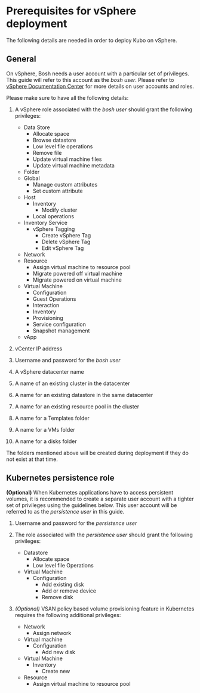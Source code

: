 # Prerequisites for vSphere deployment

The following details are needed in order to deploy Kubo on vSphere.

## General

On vSphere, Bosh needs a user account with a particular set of privileges. This guide will
refer to this account as the _bosh user_. Please refer to
[vSphere Documentation Center](http://pubs.vmware.com/vsphere-65/index.jsp?topic=%2Fcom.vmware.vsphere.security.doc%2FGUID-18071E9A-EED1-4968-8D51-E0B4F526FDA3.html&resultof=%22%43%72%65%61%74%65%22%20%22%63%72%65%61%74%22%20%22%43%75%73%74%6f%6d%22%20%22%63%75%73%74%6f%6d%22%20%22%52%6f%6c%65%22%20%22%72%6f%6c%65%22%20)
for more details on user accounts and roles. 

Please make sure to have all the following details:

1. A vSphere role associated with the _bosh user_ should grant the following privileges:    
    
    - Data Store
        - Allocate space
        - Browse datastore
        - Low level file operations
        - Remove file
        - Update virtual machine files
        - Update virtual machine metadata
    - Folder
    - Global
        - Manage custom attributes
        - Set custom attribute
    - Host
        - Inventory
            - Modify cluster
        - Local operations
    - Inventory Service
        - vSphere Tagging
            - Create vSphere Tag
            - Delete vSphere Tag
            - Edit vSphere Tag
    - Network
    - Resource
        - Assign virtual machine to resource pool
        - Migrate powered off virtual machine
        - Migrate powered on virtual machine
    - Virtual Machine
        - Configuration
        - Guest Operations
        - Interaction
        - Inventory
        - Provisioning
        - Service configuration
        - Snapshot management
    - vApp

1. vCenter IP address
1. Username and password for the _bosh user_
1. A vSphere datacenter name
1. A name of an existing cluster in the datacenter
1. A name for an existing datastore in the same datacenter
1. A name for an existing resource pool in the cluster
1. A name for a Templates folder
1. A name for a VMs folder
1. A name for a disks folder

The folders mentioned above will be created during deployment if they do not exist at that time.

## Kubernetes persistence role

**(Optional)** When Kubernetes applications have to access persistent volumes, it is recommended to create a
separate user account with a tighter set of privileges using the guidelines below. This user account will be 
referred to as the _persistence user_ in this guide.

1. Username and password for the _persistence user_
1. The role associated with the _persistence user_ should grant the following privileges:
    
    - Datastore
        - Allocate space
        - Low level file Operations
    - Virtual Machine
        - Configuration
            - Add existing disk
            - Add or remove device
            - Remove disk

1. _(Optional)_ VSAN policy based volume provisioning feature in Kubernetes requires the 
following additional privileges:
    
    - Network
        - Assign network
    - Virtual machine
        - Configuration
            - Add new disk
    - Virtual Machine
        - Inventory
            - Create new
    - Resource
        - Assign virtual machine to resource pool
